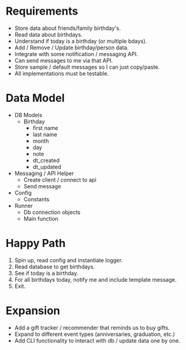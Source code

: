 # Requirements

 * Store data about friends/family birthday's.
 * Read data about birthdays.
 * Understand if today is a birthday (or multiple bdays).
 * Add / Remove / Update birthday/person data.
 * Integrate with some notification / messaging API.
 * Can send messages to me via that API.
 * Store sample / default messages so I can just copy/paste.
 * All implementations must be testable.

# Data Model

 * DB Models
    * Birthday
        * first name
        * last name
        * month
        * day
        * note
        * dt_created
        * dt_updated
 * Messaging / API Helper
    * Create client / connect to api
    * Send message
 * Config
    * Constants
 * Runner
    * Db connection objects
    * Main function

# Happy Path

 1. Spin up, read config and instantiate logger.
 2. Read database to get birthdays.
 3. See if today is a birthday.
 4. For all birthdays today, notify me and include template message.
 5. Exit.

# Expansion

 * Add a gift tracker / recommender that reminds us to buy gifts.
 * Expand to different event types (anniversaries, graduation, etc.)
 * Add CLI functionality to interact with db / update data one by one.
